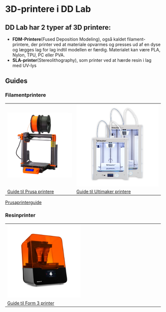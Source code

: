 # 3D-printere i DD Lab

## DD Lab har 2 typer af 3D printere:
- **FDM-Printere**(Fused Deposition Modeling), også kaldet filament-printere, der printer ved at materiale opvarmes og presses ud af en dyse og lægges lag for lag indtil modellen er færdig. Materialet kan være PLA, Nylon, TPU, PC eller PVA.
- **SLA-printer**(Stereolithography), som printer ved at hærde resin i lag med UV-lys

## Guides
### Filamentprintere

<table>
  <tr>
    <td><a href="/3dprinter/Prusa-Printere/"><img src="Billeder/Prusa_i3_mk3.jpg" alt="Prusa printere"/></a></td>
    <td><a href="/3dprinter/Ultimaker-Printere/"><img src="Billeder/3DPrint.png" alt="Ultimakerprintere"/></a></td>
  </tr>
  <tr>
  <td> <a href="/3dprinter/Prusa-Printere/">Guide til Prusa printere</a> </td>
  <td> <a href="/3dprinter/Ultimaker-Printere/">Guide til Ultimaker printere</a>  </td>
  </tr>
</table>

[Prusaprinterguide](/Prusa-Printere/)

### Resinprinter

<table>
  <tr>
    <td  width="50%"><a href="/3dprinter/Form3-Printer/"><img src="Billeder/Form3.png" alt="Form 3"/></a></td>
    <td> </td>
  </tr>
  <tr>
  <td> <a href="/3dprinter/Form3-Printer/">Guide til Form 3 printer</a> </td>
  <td></td>
  </tr>
</table>
